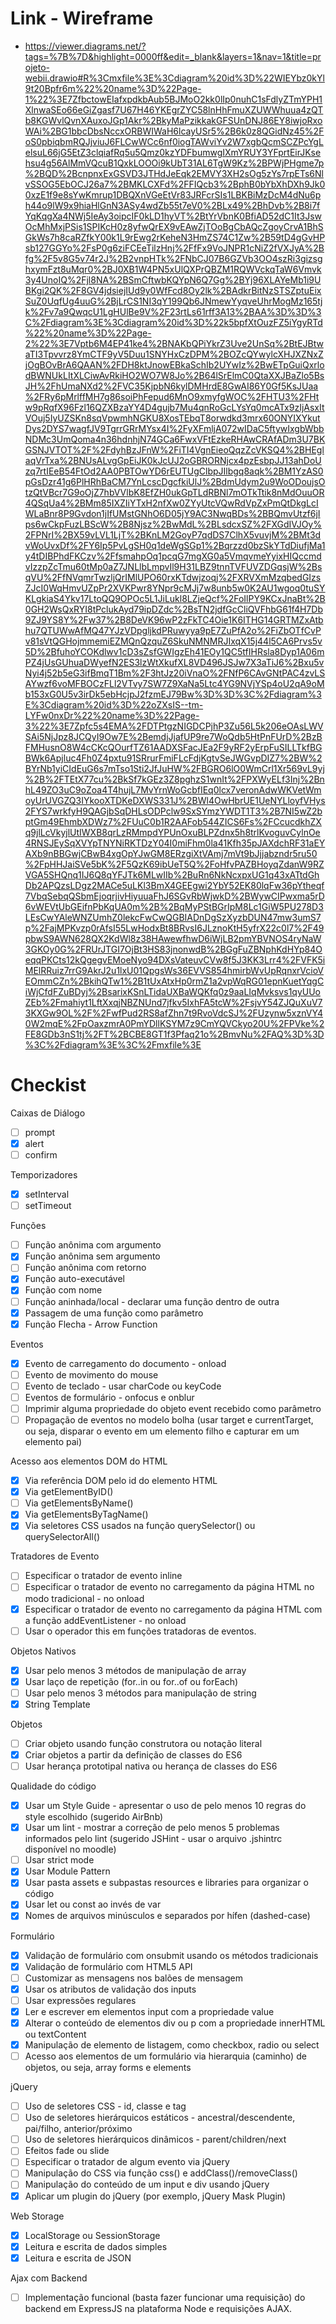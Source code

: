 # Link - Wireframe

- https://viewer.diagrams.net/?tags=%7B%7D&highlight=0000ff&edit=_blank&layers=1&nav=1&title=projeto-webii.drawio#R%3Cmxfile%3E%3Cdiagram%20id%3D%22WIEYbz0kYl9t20Bpfr6m%22%20name%3D%22Page-1%22%3E7ZfbctowEIafxpdkbAub5BJMoO2kk0lIp0nuhC1sFdlyZTmYPH1XlnwaSEo66eGiZgasf7U67H46YKEgrZYC58lnHhFmuXZUWWhuua4zQTb8KGWvlQvnXAuxoJGp1Akr%2BkyMaPzikkakGFSUnDNJ86EY8iwjoRxoWAi%2BG1bbcDbsNccxORBWIWaH6lcayUSr5%2B6k0z8QGidNz45%2FoS0pbiqbmRQJjviuJ6FLCwWCc6nf0iogTAWviYv2W7xgbQcmSCZPcYgLelsuL66jG5EtZ3clqiafRq5u5Qmz0kzYDFbumwgIXmYRUY3YFprtEirJKsehsu4g56AlMmVQcuB1QxkLOOOi9kUbT31AL6TgW9Kz%2BPWjPHgme7p%2BQD%2BcnpnxExGSVD3JTHdJeEqk2EMVY3XH2sOg5zYs7rpETs6NlvSSOG5EbOCJ26a7%2BMKLCXFd%2FFIQcb3%2BphB0bYbXhDXh9Jk00xzE1f9e8sYwKmrup1DBQXnVGeEtVr83JRFcrSIs1LBKBiMzDcM4dNu6ph44o9lW9x9hiaHlGnN3ASy4wdZb55t7eV0%2BLx49%2BhDvb%2B8i7fYqKqgXa4NWj5IeAy3oipcIF0kLD1hyVT%2BtYrVbnK0BfiAD52dC1It3JswOcMhMxjPSis1SPIKcH0z8yfwQrEX9vEAwZjTOoBgCbAQcZgoyCrvA1BhSGkWs7h8caRZfkY00k1L9rEwg2rKeheN3HmZS74C1Zw%2B59tD4gGvHPsb127GGYo%2FsP0g6ziFCEeTilzHnj%2FfFx9VoJNPR1cNiZ2fVXJyA%2Bfg%2F5v8G5v74r2J%2B2vnpHTk%2FNbCJ07B6GZVb3OO4szRi3gizsghxymFzt8uMqr0%2BJ0XB1W4PN5xUlQXPrQBZM1RQWVckqTaW6Vmvk3y4UnoIQ%2Fjl8NA%2BSmCftwbKQYpN6Q7Gg%2BYj96XLAYeMb1i9UBKgi2QK%2F8GV4jdsiejIUd9y0WfFcd8Oy2lk%2BAdkrBitNzSTSZptuEixSuZ0UqfUg4uuG%2BjLrCS1NI3qY199Qb6JNmewYyqveUhrMogMz165tjk%2Fv7a9QwqcU1LgHUlBe9V%2F23rtLs61rff3A13%2BAA%3D%3D%3C%2Fdiagram%3E%3Cdiagram%20id%3D%22k5bpfXtOuzFZ5iYgyRTd%22%20name%3D%22Page-2%22%3E7Vptb6M4EP41ke4%2BNAKbQPiYkrZ3Uve2UnSq%2BtEJBtwaTI3Tpvvrz8YmCTF9yV5Duu1SNYHxCzDPM%2BOZcQYwylcXHJXZNxZjOgBOvBrA6QAAN%2FDH8ktJnowEBkaSchIb2UYwIz%2BwETpGuiQxrlodBWNUkLItXLCiwAvRkiHO2WO7W8Jo%2B64lSrElmC0QtaXXJBaZlo5BsJH%2FhUmaNXd2%2FVC35KjpbN6kylDMHrdE8GwAI86Y0Gf5KsJUaa%2FRy6pMrlffMH7g86soiPhFepud6MnO9xmyfgWOC%2FHTU3%2FHtw9pRqfX96Fzl16QZXBzaYY4D4gujb7Mu4qnRoGcLYsYq0mcATx9zIjAsxItVOuj5IyUZSKn8sqVpwmhNGKU8XosTEbqT8orwdkd3mrx60ONYIXYkutDys2DYS7wagfJV9TgrrGRrMYsx4I%2FyXFmljA072wIDaC5ftywIxgbWbbNDMc3UmQoma4n36hdnhjN74GCa6FwxVFtEzkeRHAwCRAfADm3U7BKGSNJVTOT%2F%2FdyhBzJFnW%2FiTI4VgnEieoQqzZcVKSQ4%2BHEglaqVrTxa%2BNUsALvgGpEiJK0kJcUJ2oGBRORNjcx4pzEsbpJJ13ahDoUzq7rtIEeB54FtOd2AA0PBTOwYD6rEUTUgClbpJIlbgq8aqk%2BM1YzAS0pGsDzr41g6PlHRhBaCM7YnLcscDgcfkiUlJ%2BdmUdym2u9WoODoujsOtzQtVBcr7G9oOjZ7hbVVlbK8EfZH0ukGpTLdRBNl7mOTkTtik8nMdOuuOR4QSqUa4%2BMm85IXZIiYTxH2nfXw0ZYyUtcVQwRdVpZxPmQtDkgLcIWLaBnr8P9Gvdon1jIfUMstGNhO6D05jY9AC3NwqBDs%2BBQmvUtzf6jIps6wCkpFuzLBScW%2B8Njsz%2BwMdL%2BLsdcxSZ%2FXGdIVJOy%2FPNrI%2BX59vLVL1LjT%2BKnLM2GoyP7qdDS7ClhX5vuvjM%2BMt3dvWoUvxDf%2FY6Ip5PvLgSH0q1deWgSGp1%2Bqrzzd0bzSkYTdDiufjMa1y4tDIBPhdFKCzv%2FfsmahpOq1pcqG7mgXG0a5VmqvmeYyixHIQccmdvIzzpZcTmu60tMp0aZ7JNLlbLmpvIl9H31LBZ9tnnTVFUVZDGqsjW%2BsqVU%2FfNVqmrTwzljQrIMlUPO60rxKTdwjzoqj%2FXRVXmMzqbedGIzsZJcI0WqHmvUZpPr2XVKPwr8YNpr9cMJj7w8unb5w0K2AU1wgoq0tuSYKLgkiaS4Ykv17LtoQQ9OPOc5L1JiLukl8LZjeQcf%2FoIlPY9KCxJnaBt%2B0GH2WsQxRYI8tPclukAyd79ipDZdc%2BsTN2jdfGcCliQVFhbG61f4H7Db9ZJ9YS8Y%2Fw37%2B8DeVK96wP2zFkTC4Oie1K6ITHG14GRTMZxAtbhu7QTUWwAfMQ47YJzVDpgljkdPRuwyya9pE7ZuPfA2o%2FiZbOTfCvPv81sVtQGHojmmemiEZMQnQzquZ6SkuNMNMRJIxqX15j44l5CA6Prvs5v5D%2BfuhoYCOKdlwv1cD3sZsfGWIgzEh41EOy1QC5tfIHRsla8Dyp1A06mPZ4jUsGUhuaDWyefN2ES3lzWtXkufXL8VD496JSJw7X3aTiJ6%2Bxu5vNyi4j52b5eG3ifBmqT1Bm%2F3htJz20iVnaO%2FNfP6CAvGNtPAC4zvLSAYwzf6voMFBOCzFLl2VTvy7SW7Z9XaNa5Ltc4YG9NVjYSp4oU2qA9oMb153xG0U5v3irDk5ebHcjpJ2fzmEJ79Bw%3D%3D%3C%2Fdiagram%3E%3Cdiagram%20id%3D%22oZXsIS--tm-LYFw0nxDr%22%20name%3D%22Page-3%22%3E7Zpfc5s4EMA%2FDTPtgzNIGDCPjhP3Zu56L5k206eOAsLWVSAi5NjJpz8JCQyI9Ow7E%2BemdjJjafUP9re7WoQdb5HtPnFUrD%2BzBFMHusnO8W4cCKcQOurfTZ61AADXSFacJEa2F9yRF2yErpFuSILLTkfBGBWk6Apjluc4Fh0Z4pxtu91SRrurFmiFLcFdjKgtvSeJWGvpDIZ7%2BW%2BYrNb1yiCIdEuG6s7mTso1Sti2JfJuHW%2FBGRO6lO0WmCrl1Xr569vL9yj%2B%2FTEtX77cu%2BkSf7kGEz3Z8pghzS1wnIt%2FPXWyELf3Inj%2BnhL49ZO3uC9oZoa4T4hujL7MvYrnWoGcbfIEq0lcx7veronAdwWKVetWmoyUrUVGZQ3IYkooXTDKeDXWS331J%2BWl4OwHbrUE1UeNYLloyfVHys2FYS7wrkfyH9QAGjbSqDHLsODPclw9SxSYmzYWDT1T3%2B7NI5wZ2bptGm49EhmbXDWz7%2FUuC0b1R2AAFob544ZICS6Fs%2FCcucdkhZXq9jlLcVkyjlUtIWXB8qrLzRMmpdYPUnOxuBLPZdnx5h8trlKvoguvCylnOe4RNSJEySqXVYpTNYNiRKTDzY04I0miFhm0la41Kfh35pJAXdchRF31aEYAXb9nBBGwjCBwB4xgOpYJwGM8ERzgiXtVAmj7mVt9bJjjabzndr5ru50%2FpHHJaiSVe5bK%2F5QzK69ibUeT5Q%2FoHfvPAZBHoyqZdanW9RZVGA5SHQnq1IJ6Q8qYFJTk6MLwIIb%2BuRn6NkNcxpxUG1q43xATtdGhDb2APQzsLDgz2MACe5uLKl3BmX4GEEgwi2YbY52EK80lqFw36pYtheqf7VbqSebqQSbmEjoqrjivHiyuuaFhJ6SGvRbWjwkD%2BWywCIPwxma5rD6vWEVtUbGEifnPbKqUA0m%2B%2BqMyPStBGrIpM8Lc1GiW5PU278D3LEsCwYAleWNZUmhZ0lekcFwCwQGBIADnDgSzXyzbDUN47mw3umS7p%2FajMPKvzp0rAfsI55LwHodxBt8BRvsI6JLznoKtH5yfrX22c0l7%2F49pbwS9AWN628QX2KdWl8z38HAwewfhwD6iWjLB2pmYBVNOS4ryNaW3GKOy0G%2FRUrJTGI7OjBt3HS83jnonwdB%2BGgFuZBNphKdHYp84OeqqPKCts12kQgegvEMoeNyo94DXsVateuvCVw8f5J3KK3Lrr4%2FVFK5iMElRRuiz7rrG9AkrJ2u1lxU01QpgsWs36EVVS854hmirbWvUpRqnxrVcioVEOmmCZn%2BkihQTw1%2B1tUxAtxHp0rmZ1a2vpWqRG01epnKuetYqgCiWjCfdFZuBDyj%2BsarixKSnLTidaUXBaWQKfq0z9aaLIqMvksvs1qyUUoZEb%2Fmahiyt1LftXxqjNBZNUnd7jfkv5IxhFA5tcW%2FsjvY54ZJQuXuV73KXGw9OL%2F%2FwfPud2RS8afZhn7t9RvoVdcSJ%2FUzynw5xznVY40W2mqE%2FpOaxzmrA0PmYDllKSYM7z9CmYQVCkyo20U%2FPVke%2FE8GDb3nS1tj%2FT%2BCBE8GT1f3Pfaq21o%2BmvNu%2FAQ%3D%3D%3C%2Fdiagram%3E%3C%2Fmxfile%3E

# Checkist

Caixas de Diálogo

- [ ] prompt
- [x] alert
- [ ] confirm

Temporizadores

- [x] setInterval
- [ ] setTimeout

Funções

- [ ] Função anônima com argumento
- [x] Função anônima sem argumento
- [ ] Função anônima com retorno
- [x] Função auto-executável
- [x] Função com nome
- [ ] Função aninhada/local - declarar uma função dentro de outra
- [x] Passagem de uma função como parâmetro
- [x] Função Flecha - Arrow Function

Eventos

- [x] Evento de carregamento do documento - onload
- [ ] Evento de movimento do mouse
- [ ] Evento de teclado - usar charCode ou keyCode
- [ ] Eventos de formulário - onfocus e onblur
- [ ] Imprimir alguma propriedade do objeto event recebido como parâmetro
- [ ] Propagação de eventos no modelo bolha (usar target e currentTarget, ou seja, disparar o evento em um elemento filho e capturar em um elemento pai)

Acesso aos elementos DOM do HTML

- [x] Via referência DOM pelo id do elemento HTML
- [x] Via getElementByID()
- [ ] Via getElementsByName()
- [x] Via getElementsByTagName()
- [x] Via seletores CSS usados na função querySelector() ou querySelectorAll()

Tratadores de Evento

- [ ] Especificar o tratador de evento inline
- [ ] Especificar o tratador de evento no carregamento da página HTML no modo tradicional - no onload
- [x] Especificar o tratador de evento no carregamento da página HTML com a função addEventListener - no onload
- [ ] Usar o operador this em funções tratadoras de eventos.

Objetos Nativos

- [x] Usar pelo menos 3 métodos de manipulação de array
- [x] Usar laço de repetição (for..in ou for..of ou forEach)
- [ ] Usar pelo menos 3 métodos para manipulação de string
- [x] String Template

Objetos

- [ ] Criar objeto usando função construtora ou notação literal
- [x] Criar objetos a partir da definição de classes do ES6
- [ ] Usar herança prototipal nativa ou herança de classes do ES6

Qualidade do código

- [x] Usar um Style Guide - apresentar o uso de pelo menos 10 regras do style escolhido (sugerido AirBnb)
- [x] Usar um lint - mostrar a correção de pelo menos 5 problemas informados pelo lint (sugerido JSHint - usar o arquivo .jshintrc disponível no moodle)
- [ ] Usar strict mode
- [x] Usar Module Pattern
- [x] Usar pasta assets e subpastas resources e libraries para organizar o código
- [x] Usar let ou const ao invés de var
- [x] Nomes de arquivos minúsculos e separados por hífen (dashed-case)

Formulário

- [x] Validação de formulário com onsubmit usando os métodos tradicionais
- [x] Validação de formulário com HTML5 API
- [ ] Customizar as mensagens nos balões de mensagem
- [x] Usar os atributos de validação dos inputs
- [ ] Usar expressões regulares
- [x] Ler e escrever em elementos input com a propriedade value
- [x] Alterar o conteúdo de elementos div ou p com a propriedade innerHTML ou textContent
- [x] Manipulação de elemento de listagem, como checkbox, radio ou select
- [ ] Acesso aos elementos de um formulário via hierarquia (caminho) de objetos, ou seja, array forms e elements

jQuery

- [ ] Uso de seletores CSS - id, classe e tag
- [ ] Uso de seletores hierárquicos estáticos - ancestral/descendente, pai/filho, anterior/próximo
- [ ] Uso de seletores hierárquicos dinâmicos - parent/children/next
- [ ] Efeitos fade ou slide
- [ ] Especificar o tratador de algum evento via jQuery
- [ ] Manipulação do CSS via função css() e addClass()/removeClass()
- [ ] Manipulação do conteúdo de um input e div usando jQuery
- [x] Aplicar um plugin do jQuery (por exemplo, jQuery Mask Plugin)

Web Storage

- [x] LocalStorage ou SessionStorage
- [x] Leitura e escrita de dados simples
- [x] Leitura e escrita de JSON

Ajax com Backend

- [ ] Implementação funcional (basta fazer funcionar uma requisição) do backend em ExpressJS na plataforma Node e requisições AJAX.
